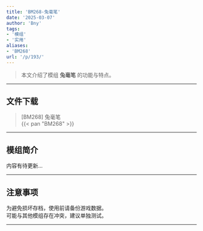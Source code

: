```yaml
---
title: 'BM268-兔毫笔'
date: '2025-03-07'
author: 'Bny'
tags:
- '模组'
- '实用'
aliases:
- 'BM268'
url: '/p/193/'
---
```


> 本文介绍了模组 **兔毫笔** 的功能与特点。

---

## 文件下载

> [BM268] 兔毫笔  
{{< pan "BM268" >}}  

---

## 模组简介

>  
内容有待更新...  

---

## 注意事项

>  
为避免损坏存档，使用前请备份游戏数据。  
可能与其他模组存在冲突，建议单独测试。  

---

